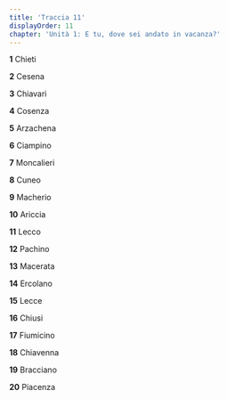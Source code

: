 ```yaml
---
title: 'Traccia 11'
displayOrder: 11
chapter: 'Unità 1: E tu, dove sei andato in vacanza?'
---
```


**1** Chieti

**2** Cesena

**3** Chiavari

**4** Cosenza

**5** Arzachena

**6** Ciampino

**7** Moncalieri

**8** Cuneo

**9** Macherio

**10** Ariccia

**11** Lecco

**12** Pachino

**13** Macerata

**14** Ercolano

**15** Lecce

**16** Chiusi

**17** Fiumicino

**18** Chiavenna

**19** Bracciano

**20** Piacenza
